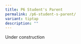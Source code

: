 ```yaml
---
title: P6 Student's Parent
permalink: /p6-student-s-parent/
variant: tiptap
description: ""
---
```

<p>Under construction</p>